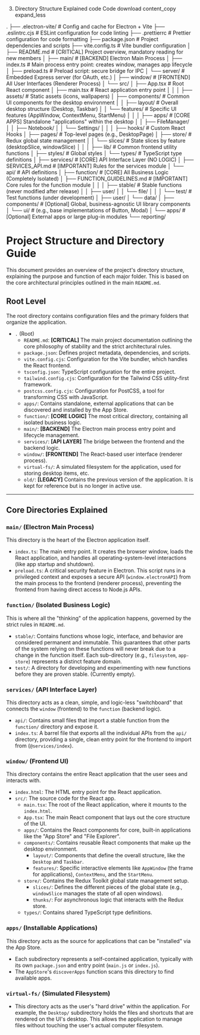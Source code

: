 3. Directory Structure Explained
code
Code
download
content_copy
expand_less

.
├── .electron-vite/              # Config and cache for Electron + Vite
├── .eslintrc.cjs                # ESLint configuration for code linting
├── .prettierrc                  # Prettier configuration for code formatting
├── package.json                 # Project dependencies and scripts
├── vite.config.ts               # Vite bundler configuration
│
├── README.md                    # [CRITICAL] Project overview, mandatory reading for new members
│
├── main/                        # [BACKEND] Electron Main Process
│   ├── index.ts                 # Main process entry point: creates window, manages app lifecycle
│   ├── preload.ts               # Preload script: secure bridge for IPC
│   └── server/                  # Embedded Express server (for OAuth, etc.)
│
├── window/                      # [FRONTEND] All User Interfaces (Renderer Process)
│   └── src/
│       ├── App.tsx              # Root React component
│       ├── main.tsx             # React application entry point
│       │
│       ├── assets/              # Static assets (icons, wallpapers)
│       ├── components/          # Common UI components for the desktop environment
│       │   ├── layout/          # Overall desktop structure (Desktop, Taskbar)
│       │   └── features/        # Specific UI features (AppWindow, ContextMenu, StartMenu)
│       │
│       ├── apps/                # [CORE APPS] Standalone "applications" within the desktop
│       │   ├── FileManager/
│       │   ├── Notebook/
│       │   └── Settings/
│       │
│       ├── hooks/               # Custom React Hooks
│       ├── pages/               # Top-level pages (e.g., DesktopPage)
│       ├── store/               # Redux global state management
│       │   └── slices/          # State slices by feature (desktopSlice, windowSlice)
│       │
│       ├── lib/                 # Common frontend utility functions
│       ├── styles/              # Global styles
│       └── types/               # TypeScript type definitions
│
├── services/                    # [CORE] API Interface Layer (NO LOGIC)
│   ├── SERVICES_API.md          # [IMPORTANT] Rules for the services module
│   └── api/                     # API definitions
│
├── function/                    # [CORE] All Business Logic (Completely Isolated)
│   ├── FUNCTION_GUIDELINES.md   # [IMPORTANT] Core rules for the function module
│   │
│   ├── stable/                  # Stable functions (never modified after release)
│   │   ├── user/
│   │   └── file/
│   │
│   └── test/                    # Test functions (under development)
│       ├── user/
│       └── data/
│
├── components/                  # [Optional] Global, business-agnostic UI library components
│   └── ui/                      # (e.g., base implementations of Button, Modal)
│
└── apps/                        # [Optional] External apps or large plug-in modules
    └── reporting/

# Project Structure and Directory Guide

This document provides an overview of the project's directory structure, explaining the purpose and function of each major folder. This is based on the core architectural principles outlined in the main `README.md`.

## Root Level

The root directory contains configuration files and the primary folders that organize the application.

-   `.` (Root)
    -   `README.md`: **[CRITICAL]** The main project documentation outlining the core philosophy of stability and the strict architectural rules.
    -   `package.json`: Defines project metadata, dependencies, and scripts.
    -   `vite.config.cjs`: Configuration for the Vite bundler, which handles the React frontend.
    -   `tsconfig.json`: TypeScript configuration for the entire project.
    -   `tailwind.config.cjs`: Configuration for the Tailwind CSS utility-first framework.
    -   `postcss.config.cjs`: Configuration for PostCSS, a tool for transforming CSS with JavaScript.
    -   `apps/`: Contains standalone, external applications that can be discovered and installed by the App Store.
    -   `function/`: **[CORE LOGIC]** The most critical directory, containing all isolated business logic.
    -   `main/`: **[BACKEND]** The Electron main process entry point and lifecycle management.
    -   `services/`: **[API LAYER]** The bridge between the frontend and the backend logic.
    -   `window/`: **[FRONTEND]** The React-based user interface (renderer process).
    -   `virtual-fs/`: A simulated filesystem for the application, used for storing desktop items, etc.
    -   `old/`: **[LEGACY]** Contains the previous version of the application. It is kept for reference but is no longer in active use.

---

## Core Directories Explained

### `main/` (Electron Main Process)

This directory is the heart of the Electron application itself.

-   `index.ts`: The main entry point. It creates the browser window, loads the React application, and handles all operating-system-level interactions (like app startup and shutdown).
-   `preload.ts`: A critical security feature in Electron. This script runs in a privileged context and exposes a secure API (`window.electronAPI`) from the main process to the frontend (renderer process), preventing the frontend from having direct access to Node.js APIs.

### `function/` (Isolated Business Logic)

This is where all the "thinking" of the application happens, governed by the strict rules in `README.md`.

-   `stable/`: Contains functions whose logic, interface, and behavior are considered permanent and immutable. This guarantees that other parts of the system relying on these functions will never break due to a change in the function itself. Each sub-directory (e.g., `filesystem`, `app-store`) represents a distinct feature domain.
-   `test/`: A directory for developing and experimenting with new functions before they are proven stable. (Currently empty).

### `services/` (API Interface Layer)

This directory acts as a clean, simple, and logic-less "switchboard" that connects the `window` (frontend) to the `function` (backend logic).

-   `api/`: Contains small files that import a stable function from the `function/` directory and expose it.
-   `index.ts`: A barrel file that exports all the individual APIs from the `api/` directory, providing a single, clean entry point for the frontend to import from (`@services/index`).

### `window/` (Frontend UI)

This directory contains the entire React application that the user sees and interacts with.

-   `index.html`: The HTML entry point for the React application.
-   `src/`: The source code for the React app.
    -   `main.tsx`: The root of the React application, where it mounts to the `index.html`.
    -   `App.tsx`: The main React component that lays out the core structure of the UI.
    -   `apps/`: Contains the React components for core, built-in applications like the "App Store" and "File Explorer".
    -   `components/`: Contains reusable React components that make up the desktop environment.
        -   `layout/`: Components that define the overall structure, like the `Desktop` and `Taskbar`.
        -   `features/`: Specific interactive elements like `AppWindow` (the frame for applications), `ContextMenu`, and the `StartMenu`.
    -   `store/`: Contains the Redux Toolkit global state management setup.
        -   `slices/`: Defines the different pieces of the global state (e.g., `windowSlice` manages the state of all open windows).
        -   `thunks/`: For asynchronous logic that interacts with the Redux store.
    -   `types/`: Contains shared TypeScript type definitions.

### `apps/` (Installable Applications)

This directory acts as the source for applications that can be "installed" via the App Store.

-   Each subdirectory represents a self-contained application, typically with its own `package.json` and entry point (`main.js` or `index.js`).
-   The `AppStore`'s `discoverApps` function scans this directory to find available apps.

### `virtual-fs/` (Simulated Filesystem)

-   This directory acts as the user's "hard drive" within the application. For example, the `Desktop/` subdirectory holds the files and shortcuts that are rendered on the UI's desktop. This allows the application to manage files without touching the user's actual computer filesystem.
